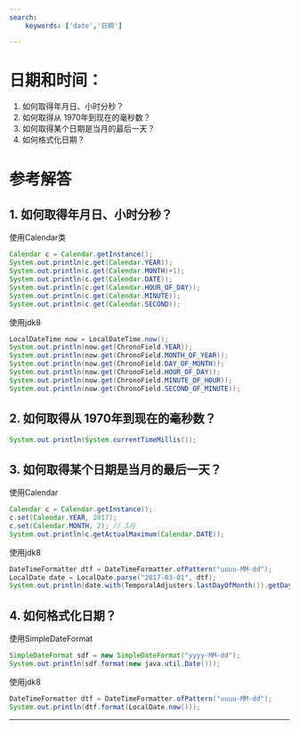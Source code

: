 ```yaml
---
search:
    keywords: ['date','日期']

---
```



# 日期和时间： 
1. 如何取得年月日、小时分秒？ 
2. 如何取得从 1970年到现在的毫秒数？ 
3. 如何取得某个日期是当月的最后一天？ 
4. 如何格式化日期？

# 参考解答

## 1. 如何取得年月日、小时分秒？ 

使用Calendar类
```java
Calendar c = Calendar.getInstance();
System.out.println(c.get(Calendar.YEAR));
System.out.println(c.get(Calendar.MONTH)+1);
System.out.println(c.get(Calendar.DATE));
System.out.println(c.get(Calendar.HOUR_OF_DAY));
System.out.println(c.get(Calendar.MINUTE));
System.out.println(c.get(Calendar.SECOND));
```
使用jdk8
```java
LocalDateTime now = LocalDateTime.now();
System.out.println(now.get(ChronoField.YEAR));
System.out.println(now.get(ChronoField.MONTH_OF_YEAR));
System.out.println(now.get(ChronoField.DAY_OF_MONTH));
System.out.println(now.get(ChronoField.HOUR_OF_DAY));
System.out.println(now.get(ChronoField.MINUTE_OF_HOUR));
System.out.println(now.get(ChronoField.SECOND_OF_MINUTE));
```

## 2. 如何取得从 1970年到现在的毫秒数？ 

```java
System.out.println(System.currentTimeMillis());
```

## 3. 如何取得某个日期是当月的最后一天？
使用Calendar
```java
Calendar c = Calendar.getInstance();
c.set(Calendar.YEAR, 2017);
c.set(Calendar.MONTH, 2); // 3月
System.out.println(c.getActualMaximum(Calendar.DATE));
```
使用jdk8
```java
DateTimeFormatter dtf = DateTimeFormatter.ofPattern("uuuu-MM-dd");
LocalDate date = LocalDate.parse("2017-03-01", dtf);
System.out.println(date.with(TemporalAdjusters.lastDayOfMonth()).getDayOfMonth());
```

## 4. 如何格式化日期？
使用SimpleDateFormat
```java
SimpleDateFormat sdf = new SimpleDateFormat("yyyy-MM-dd");
System.out.println(sdf.format(new java.util.Date()));
```

使用jdk8
```java
DateTimeFormatter dtf = DateTimeFormatter.ofPattern("uuuu-MM-dd");
System.out.println(dtf.format(LocalDate.now()));
```
---


